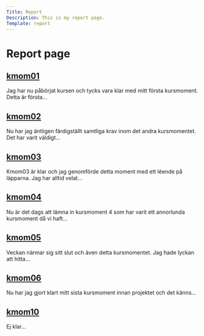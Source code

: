 ```yaml
---
Title: Report
Description: This is my report page.
Template: report
---
```


Report page
==========================
<!-- <hr> -->
<div class="kmom-box a">
    <a href="report/kmom01" class="rubrik"><h2>kmom01</h2></a>
    <p>Jag har nu påbörjat kursen och tycks vara klar med mitt första kursmoment. Detta är första... <br> <a href="report/kmom01"><i class="fas fa-arrow-right" aria-label="next"></i></a></p>
</div>

<div class="kmom-box b">
    <a href="report/kmom02"><h2>kmom02</h2></a>
    <p>Nu har jag äntligen färdigställt samtliga krav inom det andra kursmomentet. Det har varit väldigt... <br> <a href="report/kmom02"><i class="fas fa-arrow-right" aria-label="next"></i></a></p>
</div>

<div class="kmom-box c">
    <a href="report/kmom03"><h2>kmom03</h2></a>
    <p>Kmom03 är klar och jag genomförde detta moment med ett léende på läpparna. Jag har alltid velat... <br> <a href="report/kmom03"><i class="fas fa-arrow-right" aria-label="next"></i></a></p>
</div>

<div class="kmom-box a">
    <a href="report/kmom04"><h2>kmom04</h2></a>
    <p>Nu är det dags att lämna in kursmoment 4 som har varit ett annorlunda kursmoment då vi haft... <br> <a href="report/kmom04"><i class="fas fa-arrow-right" aria-label="next"></i></a></p>
</div>

<div class="kmom-box b">
    <a href="report/kmom05"><h2>kmom05</h2></a>
    <p>Veckan närmar sig sitt slut och även detta kursmomentet. Jag hade lyckan att hitta... <br> <a href="report/kmom05"><i class="fas fa-arrow-right" aria-label="next"></i></a></p>
</div>

<div class="kmom-box c">
    <a href="report/kmom06"><h2>kmom06</h2></a>
    <p>Nu har jag gjort klart mitt sista kursmoment innan projektet och det känns... <br> <a href="report/kmom06"><i class="fas fa-arrow-right" aria-label="next"></i></a></p>
</div>

<div class="kmom-box project">
    <a href="#"><h2>kmom10</h2></a>
    <p>Ej klar...</p>
</div>
